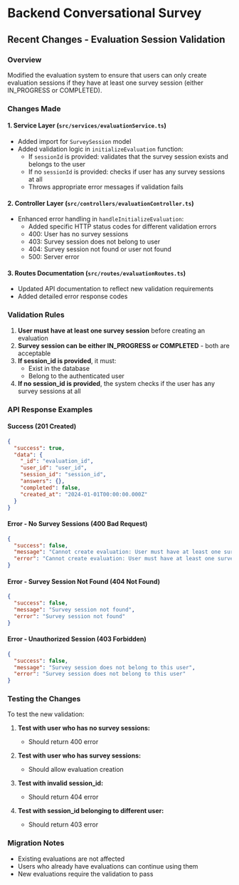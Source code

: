 # Backend Conversational Survey

## Recent Changes - Evaluation Session Validation

### Overview
Modified the evaluation system to ensure that users can only create evaluation sessions if they have at least one survey session (either IN_PROGRESS or COMPLETED).

### Changes Made

#### 1. Service Layer (`src/services/evaluationService.ts`)
- Added import for `SurveySession` model
- Added validation logic in `initializeEvaluation` function:
  - If `sessionId` is provided: validates that the survey session exists and belongs to the user
  - If no `sessionId` is provided: checks if user has any survey sessions at all
  - Throws appropriate error messages if validation fails

#### 2. Controller Layer (`src/controllers/evaluationController.ts`)
- Enhanced error handling in `handleInitializeEvaluation`:
  - Added specific HTTP status codes for different validation errors
  - 400: User has no survey sessions
  - 403: Survey session does not belong to user
  - 404: Survey session not found or user not found
  - 500: Server error

#### 3. Routes Documentation (`src/routes/evaluationRoutes.ts`)
- Updated API documentation to reflect new validation requirements
- Added detailed error response codes

### Validation Rules

1. **User must have at least one survey session** before creating an evaluation
2. **Survey session can be either IN_PROGRESS or COMPLETED** - both are acceptable
3. **If session_id is provided**, it must:
   - Exist in the database
   - Belong to the authenticated user
4. **If no session_id is provided**, the system checks if the user has any survey sessions at all

### API Response Examples

#### Success (201 Created)
```json
{
  "success": true,
  "data": {
    "_id": "evaluation_id",
    "user_id": "user_id",
    "session_id": "session_id",
    "answers": {},
    "completed": false,
    "created_at": "2024-01-01T00:00:00.000Z"
  }
}
```

#### Error - No Survey Sessions (400 Bad Request)
```json
{
  "success": false,
  "message": "Cannot create evaluation: User must have at least one survey session before creating an evaluation",
  "error": "Cannot create evaluation: User must have at least one survey session before creating an evaluation"
}
```

#### Error - Survey Session Not Found (404 Not Found)
```json
{
  "success": false,
  "message": "Survey session not found",
  "error": "Survey session not found"
}
```

#### Error - Unauthorized Session (403 Forbidden)
```json
{
  "success": false,
  "message": "Survey session does not belong to this user",
  "error": "Survey session does not belong to this user"
}
```

### Testing the Changes

To test the new validation:

1. **Test with user who has no survey sessions:**
   - Should return 400 error

2. **Test with user who has survey sessions:**
   - Should allow evaluation creation

3. **Test with invalid session_id:**
   - Should return 404 error

4. **Test with session_id belonging to different user:**
   - Should return 403 error

### Migration Notes

- Existing evaluations are not affected
- Users who already have evaluations can continue using them
- New evaluations require the validation to pass 